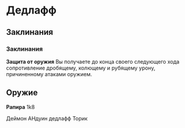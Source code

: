 # Дедлафф

## Заклинания
### Заклинания
**Защита от оружия**
Вы получаете до конца своего следующего хода сопротивление дробящему, колющему и рубящему урону, причиненному атаками оружием.

## Оружие
**Рапира**
1k8

Деймон
АНдуин
дедлафф
Торик
